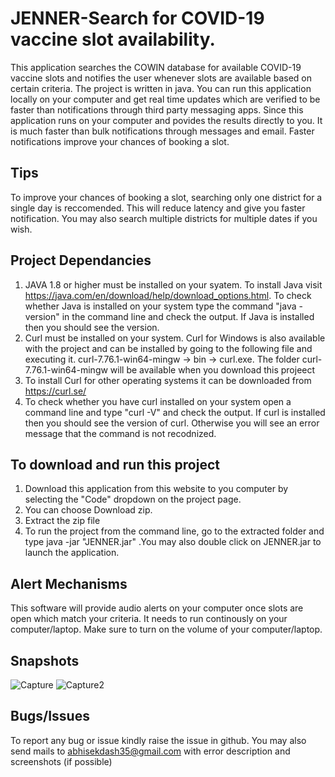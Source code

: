 
# JENNER-Search for COVID-19 vaccine slot availability.

This application searches the COWIN database for available COVID-19 vaccine slots and notifies the user whenever slots are available based on certain criteria.
The project is written in java. You can run this application locally on your computer and get real time updates which are verified to be faster than notifications through third party messaging apps. Since this application runs on your computer and povides the results directly to you. It is much faster than bulk notifications through messages and email.  Faster notifications improve your chances of booking a slot.

## Tips
To improve your chances of booking a slot, searching only one district for a single day is reccomended. This will reduce latency and give you faster notification. You may also search multiple districts for multiple dates if you wish. 

## Project Dependancies
1) JAVA 1.8 or higher must be installed on your syatem. 
To install Java visit https://java.com/en/download/help/download_options.html. To check whether Java is installed on your system type the command "java -version" in the command line and check the output. If Java is installed then you should see the version.
2) Curl must be installed on your system. Curl for Windows is also available with the project and can be installed by going to the following file and executing it.
  curl-7.76.1-win64-mingw -> bin -> curl.exe. The folder curl-7.76.1-win64-mingw will be available when you download this projeect
3) To install Curl for other operating systems it can be downloaded from https://curl.se/
4) To check whether you have curl installed on your system open a command line and type "curl -V" and check the output. If curl is installed then you should see the version of curl. Otherwise you will see an error message that the command is not recodnized.

## To download and run this project
1) Download this application from this website to you computer by selecting the "Code" dropdown on the project page. 
2) You can choose Download zip.
3) Extract the zip file
4) To run the project from the command line, go to the extracted folder and type java -jar "JENNER.jar" .You may also double click on JENNER.jar to launch the application.

## Alert Mechanisms
This software will provide audio alerts on your computer once slots are open which match your criteria. It needs to run continously on your computer/laptop. Make sure to turn on the volume of your computer/laptop.

## Snapshots

![Capture](https://user-images.githubusercontent.com/72568856/119268024-9e84cf00-bc0e-11eb-9452-45ec02ebb084.PNG)
![Capture2](https://user-images.githubusercontent.com/72568856/119273685-a00fc080-bc29-11eb-8480-a26607cbc89d.PNG)

## Bugs/Issues
To report any bug or issue kindly raise the issue in github.
You may also send mails to abhisekdash35@gmail.com with error description and screenshots (if possible)
